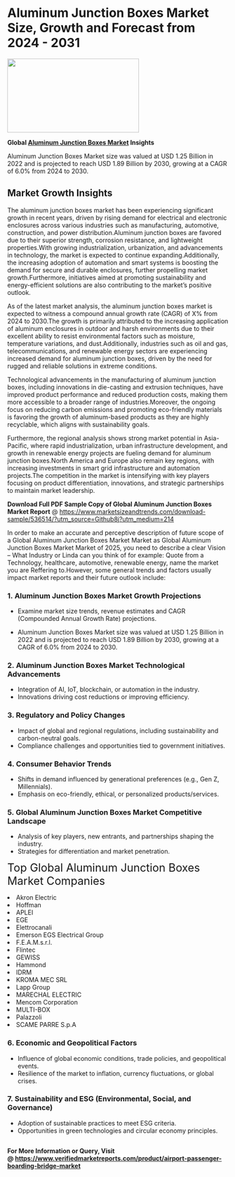 <H1>Aluminum Junction Boxes Market Size, Growth and Forecast from 2024 - 2031</H1><img class="aligncenter size-medium wp-image-584254" src="https://thirdeyenews.in/wp-content/uploads/2024/09/Global-Market-Research-300x168.jpeg" alt="" width="300" height="168" /><p><strong>Global&nbsp;<a href="https://www.marketsizeandtrends.com/download-sample/536514/?utm_source=Github8j?utm_medium=214">Aluminum Junction Boxes Market</a> Insights</strong></p><p>Aluminum Junction Boxes Market size was valued at USD 1.25 Billion in 2022 and is projected to reach USD 1.89 Billion by 2030, growing at a CAGR of 6.0% from 2024 to 2030.</p><p><h2>Market Growth Insights</h2> <p>The aluminum junction boxes market has been experiencing significant growth in recent years, driven by rising demand for electrical and electronic enclosures across various industries such as manufacturing, automotive, construction, and power distribution.Aluminum junction boxes are favored due to their superior strength, corrosion resistance, and lightweight properties.With growing industrialization, urbanization, and advancements in technology, the market is expected to continue expanding.Additionally, the increasing adoption of automation and smart systems is boosting the demand for secure and durable enclosures, further propelling market growth.Furthermore, initiatives aimed at promoting sustainability and energy-efficient solutions are also contributing to the market’s positive outlook.</p> <p>As of the latest market analysis, the aluminum junction boxes market is expected to witness a compound annual growth rate (CAGR) of X% from 2024 to 2030.The growth is primarily attributed to the increasing application of aluminum enclosures in outdoor and harsh environments due to their excellent ability to resist environmental factors such as moisture, temperature variations, and dust.Additionally, industries such as oil and gas, telecommunications, and renewable energy sectors are experiencing increased demand for aluminum junction boxes, driven by the need for rugged and reliable solutions in extreme conditions.</p> <p>Technological advancements in the manufacturing of aluminum junction boxes, including innovations in die-casting and extrusion techniques, have improved product performance and reduced production costs, making them more accessible to a broader range of industries.Moreover, the ongoing focus on reducing carbon emissions and promoting eco-friendly materials is favoring the growth of aluminum-based products as they are highly recyclable, which aligns with sustainability goals.</p> <p>Furthermore, the regional analysis shows strong market potential in Asia-Pacific, where rapid industrialization, urban infrastructure development, and growth in renewable energy projects are fueling demand for aluminum junction boxes.North America and Europe also remain key regions, with increasing investments in smart grid infrastructure and automation projects.The competition in the market is intensifying with key players focusing on product differentiation, innovations, and strategic partnerships to maintain market leadership.</p> <p><span class=""><strong>Download Full PDF Sample Copy of Global Aluminum Junction Boxes Market Report</strong> @ <a href="https://www.marketsizeandtrends.com/download-sample/536514/?utm_source=Github8j?utm_medium=214" target="_blank">https://www.marketsizeandtrends.com/download-sample/536514/?utm_source=Github8j?utm_medium=214</a></span></p><p>In order to make an accurate and perceptive description of future scope of a Global&nbsp;Aluminum Junction Boxes Market Market as Global&nbsp;Aluminum Junction Boxes Market Market of 2025, you need to describe a clear Vision &ndash; What Industry or Linda can you think of for example: Quote from a Technology, healthcare, automotive, renewable energy, name the market you are Reffering to.However, some general trends and factors usually impact market reports and their future outlook include:</p><h3>1.&nbsp;<strong>Aluminum Junction Boxes Market Growth Projections</strong></h3><ul><li>Examine market size trends, revenue estimates and CAGR (Compounded Annual Growth Rate) projections.</li><li><p>Aluminum Junction Boxes Market size was valued at USD 1.25 Billion in 2022 and is projected to reach USD 1.89 Billion by 2030, growing at a CAGR of 6.0% from 2024 to 2030.</p></li></ul><h3>2.&nbsp;<strong>Aluminum Junction Boxes Market Technological Advancements</strong></h3><ul><li>Integration of AI, IoT, blockchain, or automation in the industry.</li><li>Innovations driving cost reductions or improving efficiency.</li></ul><h3>3.&nbsp;<strong>Regulatory and Policy Changes</strong></h3><ul><li>Impact of global and regional regulations, including sustainability and carbon-neutral goals.</li><li>Compliance challenges and opportunities tied to government initiatives.</li></ul><h3>4.&nbsp;<strong>Consumer Behavior Trends</strong></h3><ul><li>Shifts in demand influenced by generational preferences (e.g., Gen Z, Millennials).</li><li>Emphasis on eco-friendly, ethical, or personalized products/services.</li></ul><h3>5.&nbsp;<strong>Global Aluminum Junction Boxes Market Competitive Landscape</strong></h3><ul><li>Analysis of key players, new entrants, and partnerships shaping the industry.</li><li>Strategies for differentiation and market penetration.</li></ul><p data-pm-slice="1 1 []"><span style="color: inherit; font-family: inherit; font-size: 25px;">Top Global Aluminum Junction Boxes Market Companies</span></p><div class="" data-test-id=""><p><li>Akron Electric</li><li> Hoffman</li><li> APLEI</li><li> EGE</li><li> Elettrocanali</li><li> Emerson EGS Electrical Group</li><li> F.E.A.M.s.r.l.</li><li> Flintec</li><li> GEWISS</li><li> Hammond</li><li> IDRM</li><li> KROMA MEC SRL</li><li> Lapp Group</li><li> MARECHAL ELECTRIC</li><li> Mencom Corporation</li><li> MULTI-BOX</li><li> Palazzoli</li><li> SCAME PARRE S.p.A</li></p></div><h3>6.&nbsp;<strong>Economic and Geopolitical Factors</strong></h3><ul><li>Influence of global economic conditions, trade policies, and geopolitical events.</li><li>Resilience of the market to inflation, currency fluctuations, or global crises.</li></ul><h3>7.&nbsp;<strong>Sustainability and ESG (Environmental, Social, and Governance)</strong></h3><ul><li>Adoption of sustainable practices to meet ESG criteria.</li><li>Opportunities in green technologies and circular economy principles.</li></ul><h2><strong style="font-size: 14px;">For More Information or Query, Visit @&nbsp;</strong><a style="background-color: #ffffff; font-size: 14px;" href="https://www.marketsizeandtrends.com/report/aluminum-junction-boxes-market/" target="_blank">https://www.verifiedmarketreports.com/product/airport-passenger-boarding-bridge-market</a></h2>